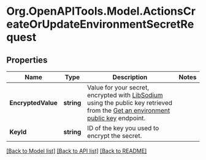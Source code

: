 # Org.OpenAPITools.Model.ActionsCreateOrUpdateEnvironmentSecretRequest

## Properties

Name | Type | Description | Notes
------------ | ------------- | ------------- | -------------
**EncryptedValue** | **string** | Value for your secret, encrypted with [LibSodium](https://libsodium.gitbook.io/doc/bindings_for_other_languages) using the public key retrieved from the [Get an environment public key](https://docs.github.com/rest/reference/actions#get-an-environment-public-key) endpoint. | 
**KeyId** | **string** | ID of the key you used to encrypt the secret. | 

[[Back to Model list]](../README.md#documentation-for-models) [[Back to API list]](../README.md#documentation-for-api-endpoints) [[Back to README]](../README.md)

